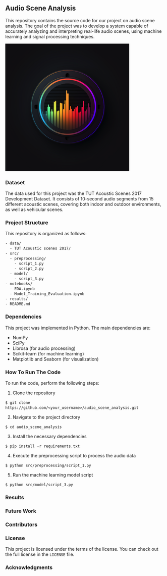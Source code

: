 
## Audio Scene Analysis

This repository contains the source code for our project on audio scene analysis. The goal of the project was to develop a system capable of accurately analyzing and interpreting real-life audio scenes, using machine learning and signal processing techniques.

![Alt text](/logo.png)

### Dataset

The data used for this project was the TUT Acoustic Scenes 2017 Development Dataset. It consists of 10-second audio segments from 15 different acoustic scenes, covering both indoor and outdoor environments, as well as vehicular scenes.

### Project Structure

This repository is organized as follows:

```
- data/
  - TUT Acoustic scenes 2017/
- src/
  - preprocessing/
    - script_1.py
    - script_2.py
  - model/
    - script_3.py
- notebooks/
  - EDA.ipynb
  - Model_Training_Evaluation.ipynb
- results/
- README.md
```

### Dependencies

This project was implemented in Python. The main dependencies are:
- NumPy
- SciPy
- Librosa (for audio processing)
- Scikit-learn (for machine learning)
- Matplotlib and Seaborn (for visualization)


### How To Run The Code

To run the code, perform the following steps:

1. Clone the repository
```
$ git clone https://github.com/<your_username>/audio_scene_analysis.git
```
2. Navigate to the project directory 
```
$ cd audio_scene_analysis
```
3. Install the necessary dependencies 
``` 
$ pip install -r requirements.txt
```
4. Execute the preprocessing script to process the audio data
```
$ python src/preprocessing/script_1.py
```
5. Run the machine learning model script
``` 
$ python src/model/script_3.py
```

### Results

### Future Work


### Contributors


### License 

This project is licensed under the terms of the <MIT Liecence> license. You can check out the full license in the `LICENSE` file.

### Acknowledgments

